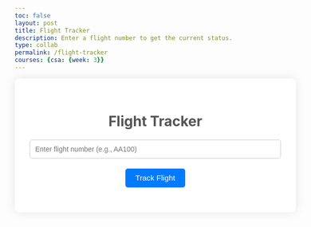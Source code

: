 ```yaml
---
toc: false
layout: post
title: Flight Tracker
description: Enter a flight number to get the current status.
type: collab
permalink: /flight-tracker
courses: {csa: {week: 3}}
---
```


<style>
    .flight-container {
        background: rgba(255, 255, 255, 0.9);
        padding: 30px;
        border-radius: 10px;
        box-shadow: 0 0 20px rgba(0, 0, 0, 0.1);
        width: 100%;
        max-width: 600px;
        text-align: center;
    }
    h2 {
        margin-bottom: 20px;
        font-size: 2em;
        color: #555;
    }
    input {
        width: 100%;
        padding: 10px;
        margin-bottom: 20px;
        border-radius: 5px;
        border: 1px solid #ccc;
        font-size: 1em;
    }
    button {
        padding: 10px 20px;
        border: none;
        background: #007BFF;
        color: #fff;
        border-radius: 5px;
        cursor: pointer;
        font-size: 1.1em;
        transition: background 0.3s;
    }
    button:hover {
        background: #0056b3;
    }
    .flight-info {
        margin-top: 20px;
        font-size: 1.2em;
    }
</style>

<div class="flight-container">
    <h2>Flight Tracker</h2>
    <input type="text" id="flightNumber" placeholder="Enter flight number (e.g., AA100)" />
    <button onclick="fetchFlightData()">Track Flight</button>
    <div id="flightResults" class="flight-info"></div>
</div>

<script>
    function fetchFlightData() {
        const flightNumber = document.getElementById("flightNumber").value.trim();
        if (!flightNumber) {
            alert("Please enter a valid flight number.");
            return;
        }

        const apiKey = "d27bdb73e72cd6a6d730b42bdac02ebf"; // Replace with your actual API key
        const apiUrl = `http://api.aviationstack.com/v1/flights?access_key=${apiKey}&flight_iata=${flightNumber}`;

        fetch(apiUrl)
            .then(response => response.json())
            .then(data => {
                const flightData = data.data[0];
                const flightResults = document.getElementById("flightResults");

                if (flightData) {
                    flightResults.innerHTML = `
                        <h3>Flight Status: ${flightData.flight_status}</h3>
                        <p><strong>Airline:</strong> ${flightData.airline.name}</p>
                        <p><strong>Flight Number:</strong> ${flightData.flight.iata}</p>
                        <p><strong>Departure:</strong> ${flightData.departure.airport} (${flightData.departure.iata})</p>
                        <p><strong>Arrival:</strong> ${flightData.arrival.airport} (${flightData.arrival.iata})</p>
                        <p><strong>Scheduled Departure:</strong> ${new Date(flightData.departure.scheduled).toLocaleString()}</p>
                        <p><strong>Scheduled Arrival:</strong> ${new Date(flightData.arrival.scheduled).toLocaleString()}</p>
                    `;
                } else {
                    flightResults.innerHTML = "<p>No data available for this flight. Please check the flight number and try again.</p>";
                }
            })
            .catch(error => {
                console.error("Error fetching flight data:", error);
                document.getElementById("flightResults").innerHTML = "<p>Failed to fetch flight data. Please try again later.</p>";
            });
    }
</script>
